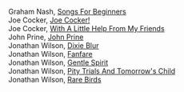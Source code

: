 Graham Nash, <a href="tidal://album/2005301" target="_blank">Songs For Beginners</a>  
Joe Cocker, <a href="tidal://album/94448390" target="_blank">Joe Cocker!</a>  
Joe Cocker, <a href="tidal://album/94448377" target="_blank">With A Little Help From My Friends</a>  
John Prine, <a href="tidal://album/4073339" target="_blank">John Prine</a>  
Jonathan Wilson, <a href="tidal://album/130042560" target="_blank">Dixie Blur</a>  
Jonathan Wilson, <a href="tidal://album/111595657" target="_blank">Fanfare</a>  
Jonathan Wilson, <a href="tidal://album/111595657" target="_blank">Gentle Spirit</a>  
Jonathan Wilson, <a href="tidal://album/111595923" target="_blank">Pity Trials And Tomorrow's Child</a>  
Jonathan Wilson, <a href="tidal://album/85237163" target="_blank">Rare Birds</a>  
